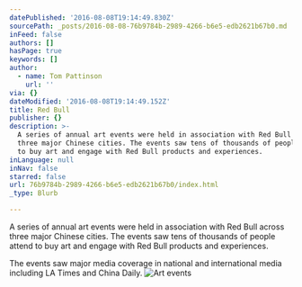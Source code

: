```yaml
---
datePublished: '2016-08-08T19:14:49.830Z'
sourcePath: _posts/2016-08-08-76b9784b-2989-4266-b6e5-edb2621b67b0.md
inFeed: false
authors: []
hasPage: true
keywords: []
author:
  - name: Tom Pattinson
    url: ''
via: {}
dateModified: '2016-08-08T19:14:49.152Z'
title: Red Bull
publisher: {}
description: >-
  A series of annual art events were held in association with Red Bull across
  three major Chinese cities. The events saw tens of thousands of people attend
  to buy art and engage with Red Bull products and experiences.
inLanguage: null
inNav: false
starred: false
url: 76b9784b-2989-4266-b6e5-edb2621b67b0/index.html
_type: Blurb

---
```

A series of annual art events were held in association with Red Bull across three major Chinese cities. The events saw tens of thousands of people attend to buy art and engage with Red Bull products and experiences.

The events saw major media coverage in national and international media including LA Times and China Daily.
![Art events](https://the-grid-user-content.s3-us-west-2.amazonaws.com/51c292ae-df61-4abe-98fa-d25f6d8e8d04.jpg)